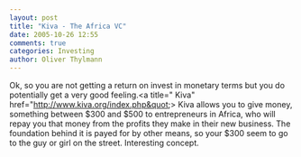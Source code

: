 ```yaml
---
layout: post
title: "Kiva - The Africa VC"
date: 2005-10-26 12:55
comments: true
categories: Investing
author: Oliver Thylmann
---
```



Ok, so you are not getting a return on invest in monetary terms but you do potentially get a very good feeling.&lt;a title=&quot;
Kiva&quot; href=&quot;http://www.kiva.org/index.php&quot;&gt;
Kiva allows you to give money, something between $300 and $500 to entrepreneurs in Africa, who will repay you that money from the profits they make in their new business. The foundation behind it is payed for by other means, so your $300 seem to go to the guy or girl on the street. Interesting concept.


